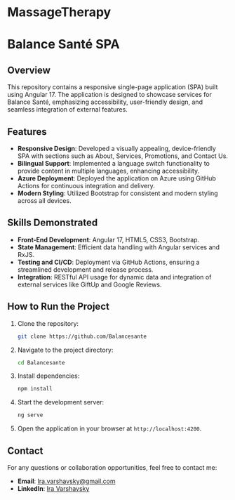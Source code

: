 # MassageTherapy
# Balance Santé SPA

## Overview

This repository contains a responsive single-page application (SPA) built using Angular 17. The application is designed to showcase services for Balance Santé, emphasizing accessibility, user-friendly design, and seamless integration of external features.

## Features

- **Responsive Design**: Developed a visually appealing, device-friendly SPA with sections such as About, Services, Promotions, and Contact Us.
- **Bilingual Support**: Implemented a language switch functionality to provide content in multiple languages, enhancing accessibility.
- **Azure Deployment**: Deployed the application on Azure using GitHub Actions for continuous integration and delivery.
- **Modern Styling**: Utilized Bootstrap for consistent and modern styling across all devices.

## Skills Demonstrated

- **Front-End Development**: Angular 17, HTML5, CSS3, Bootstrap.
- **State Management**: Efficient data handling with Angular services and RxJS.
- **Testing and CI/CD**: Deployment via GitHub Actions, ensuring a streamlined development and release process.
- **Integration**: RESTful API usage for dynamic data and integration of external services like GiftUp and Google Reviews.

## How to Run the Project

1. Clone the repository:
   ```bash
   git clone https://github.com/Balancesante
   ```
2. Navigate to the project directory:
   ```bash
   cd Balancesante
   ```
3. Install dependencies:
   ```bash
   npm install
   ```
4. Start the development server:
   ```bash
   ng serve
   ```
5. Open the application in your browser at `http://localhost:4200`.

## Contact

For any questions or collaboration opportunities, feel free to contact me:

- **Email**: Ira.varshavsky@gmail.com
- **LinkedIn**: [Ira Varshavsky](https://www.linkedin.com/in/Ira-Varshavsky)

